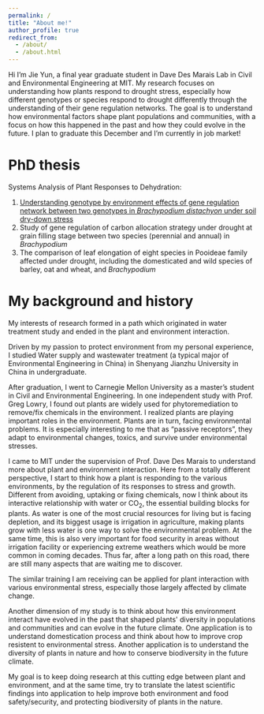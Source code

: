 ```yaml
---
permalink: /
title: "About me!"
author_profile: true
redirect_from: 
  - /about/
  - /about.html
---
```


Hi I’m Jie Yun, a final year graduate student in Dave Des Marais Lab in Civil and Environmental Engineering at MIT. My research focuses on understanding how plants respond to drought stress, especially how different genotypes or species respond to drought differently through the understanding of their gene regulation networks. The goal is to understand how environmental factors shape plant populations and communities, with a focus on how this happened in the past and how they could evolve in the future. I plan to graduate this December and I’m currently in job market!


PhD thesis
======
Systems Analysis of Plant Responses to Dehydration:
1. [Understanding genotype by environment effects of gene regulation network between two genotypes in <i>Brachypodium distachyon</i> under soil dry-down stress](https://news.mit.edu/2021/interdisciplinary-research-climate-resilient-crops-0917)
2. Study of gene regulation of carbon allocation strategy under drought at grain filling stage between two species (perennial and annual) in <i>Brachypodium</i>
3. The comparison of leaf elongation of eight species in Pooideae family affected under drought, including the domesticated and wild species of barley, oat and wheat, and <i>Brachypodium</i>

My background and history 
======
My interests of research formed in a path which originated in water treatment study and ended in the plant and environment interaction. 

Driven by my passion to protect environment from my personal experience, I studied Water supply and wastewater treatment (a typical major of Environmental Engineering in China) in Shenyang Jianzhu University in China in undergraduate. 

After graduation, I went to Carnegie Mellon University as a master’s student in Civil and Environmental Engineering. In one independent study with Prof. Greg Lowry, I found out plants are widely used for phytoremediation to remove/fix chemicals in the environment. I realized plants are playing important roles in the environment. Plants are in turn, facing environmental problems. It is especially interesting to me that as “passive receptors”, they adapt to environmental changes, toxics, and survive under environmental stresses. 

I came to MIT under the supervision of Prof. Dave Des Marais to understand more about plant and environment interaction. Here from a totally different perspective, I start to think how a plant is responding to the various environments, by the regulation of its responses to stress and growth. Different from avoiding, uptaking or fixing chemicals, now I think about its interactive relationship with water or CO<sub>2</sub>, the essential building blocks for plants. As water is one of the most crucial resources for living but is facing depletion, and its biggest usage is irrigation in agriculture, making plants grow with less water is one way to solve the environmental problem. At the same time, this is also very important for food security in areas without irrigation facility or experiencing extreme weathers which would be more common in coming decades. Thus far, after a long path on this road, there are still many aspects that are waiting me to discover. 

The similar training I am receiving can be applied for plant interaction with various environmental stress, especially those largely affected by climate change.  

Another dimension of my study is to think about how this environment interact have evolved in the past that shaped plants' diversity in populations and communities and can evolve in the future climate. One application is to understand domestication process and think about how to improve crop resistent to environmental stress. Another application is to understand the diversity of plants in nature and how to conserve biodiversity in the future climate. 

My goal is to keep doing research at this cutting edge between plant and environment, and at the same time, try to translate the latest scientific findings into application to help improve both environment and food safety/security, and protecting biodiversity of plants in the nature.

